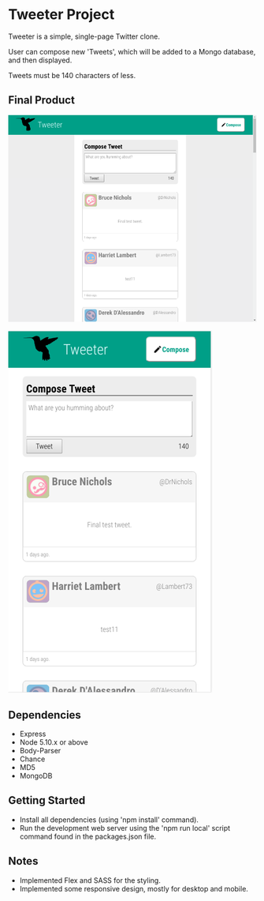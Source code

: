 # Tweeter Project

Tweeter is a simple, single-page Twitter clone.

User can compose new 'Tweets', which will be added to a Mongo database, and then displayed.

Tweets must be 140 characters of less.


## Final Product

![Screenshot of Desktop Version](https://github.com/MaxHuw/tweeter/blob/master/images/desktop.png)

![Screenshot of Mobile responsive design.](https://github.com/MaxHuw/tweeter/blob/master/images/mobile.png)

## Dependencies

- Express
- Node 5.10.x or above
- Body-Parser
- Chance
- MD5
- MongoDB

## Getting Started

* Install all dependencies (using 'npm install' command).
* Run the development web server using the 'npm run local' script command found in the packages.json file.

## Notes

* Implemented Flex and SASS for the styling.
* Implemented some responsive design, mostly for desktop and mobile.
